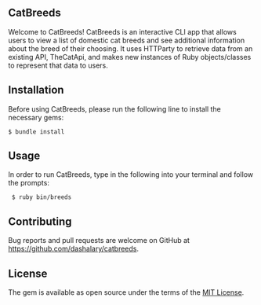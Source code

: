 ## CatBreeds

Welcome to CatBreeds! CatBreeds is an interactive CLI app that allows users to view a list of domestic cat breeds and see additional information about the breed of their choosing. It uses HTTParty to retrieve data from an existing API, TheCatApi, and makes new instances of Ruby objects/classes to represent that data to users.


## Installation

Before using CatBreeds, please run the following line to install the necessary gems:

    $ bundle install

## Usage

In order to run CatBreeds, type in the following into your terminal and follow the prompts:

     $ ruby bin/breeds


## Contributing

Bug reports and pull requests are welcome on GitHub at https://github.com/dashalary/catbreeds.


## License

The gem is available as open source under the terms of the [MIT License](https://opensource.org/licenses/MIT).
